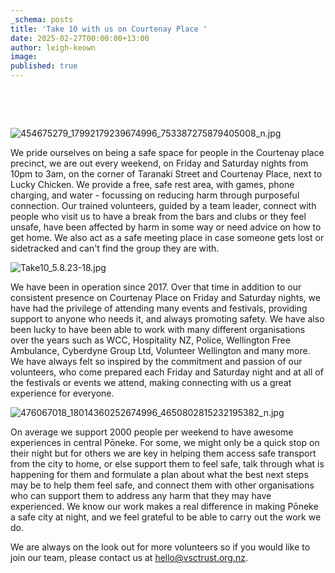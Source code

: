 ```yaml
---
_schema: posts
title: 'Take 10 with us on Courtenay Place '
date: 2025-02-27T00:00:00+13:00
author: leigh-keown
image:
published: true
---
```

&nbsp;

&nbsp;

![454675279_17992179239674996_753387275879405008_n.jpg](attachment:ba8996a8-aad2-4a28-a9a1-678c1b4ecac2:454675279_17992179239674996_753387275879405008_n.jpg)

We pride ourselves on being a safe space for people in the Courtenay place precinct, we are out every weekend, on Friday and Saturday nights from 10pm to 3am, on the corner of Taranaki Street and Courtenay Place, next to Lucky Chicken. We provide a free, safe rest area, with games, phone charging, and water - focussing on reducing harm through purposeful connection. Our trained volunteers, guided by a team leader, connect with people who visit us to have a break from the bars and clubs or they feel unsafe, have been affected by harm in some way or need advice on how to get home. We also act as a safe meeting place in case someone gets lost or sidetracked and can't find the group they are with.

![Take10_5.8.23-18.jpg](attachment:25ec3fbc-b2f8-4dbf-8227-11703f5a0561:Take10_5.8.23-18.jpg)

We have been in operation since 2017. Over that time in addition to our consistent presence on Courtenay Place on Friday and Saturday nights, we have had the privilege of attending many events and festivals, providing support to anyone who needs it, and always promoting safety. We have also been lucky to have been able to work with many different organisations over the years such as WCC, Hospitality NZ, Police, Wellington Free Ambulance, Cyberdyne Group Ltd, Volunteer Wellington and many more. We have always felt so inspired by the commitment and passion of our volunteers, who come prepared each Friday and Saturday night and at all of the festivals or events we attend, making connecting with us a great experience for everyone.

![476067018_18014360252674996_4650802815232195382_n.jpg](attachment:2567c4a9-52af-4e4d-aec5-f7e367f802f8:476067018_18014360252674996_4650802815232195382_n.jpg)

On average we support 2000 people per weekend to have awesome experiences in central Pōneke. For some, we might only be a quick stop on their night but for others we are key in helping them access safe transport from the city to home, or else support them to feel safe, talk through what is happening for them and formulate a plan about what the best next steps may be to help them feel safe, and connect them with other organisations who can support them to address any harm that they may have experienced. We know our work makes a real difference in making Pōneke a safe city at night, and we feel grateful to be able to carry out the work we do.

We are always on the look out for more volunteers so if you would like to join our team, please contact us at [hello@vsctrust.org.nz](mailto:hello@vsctrust.org.nz).